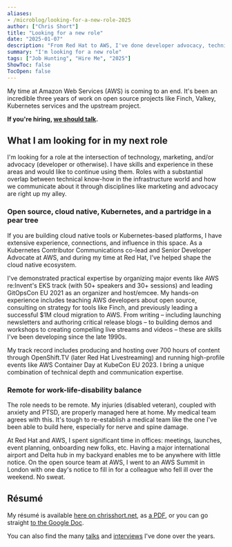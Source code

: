 ```yaml
---
aliases:
- /microblog/looking-for-a-new-role-2025
author: ["Chris Short"]
title: "Looking for a new role"
date: "2025-01-07"
description: "From Red Hat to AWS, I've done developer advocacy, technical marketing, and product marketing. This is in addition to the upstream work I do for Kubernetes. I welcome new opportunities."
summary: "I'm looking for a new role"
tags: ["Job Hunting", "Hire Me", "2025"]
ShowToc: false
TocOpen: false
---
```


My time at Amazon Web Services (AWS) is coming to an end. It's been an incredible three years of work on open source projects like Finch, Valkey, Kubernetes services and the upstream project.

**If you're hiring, [we should talk](/contact/).**

## What I am looking for in my next role

I'm looking for a role at the intersection of technology, marketing, and/or advocacy (developer or otherwise). I have skills and experience in these areas and would like to continue using them. Roles with a substantial overlap between technical know-how in the infrastructure world and how we communicate about it through disciplines like marketing and advocacy are right up my alley.

### Open source, cloud native, Kubernetes, and a partridge in a pear tree

If you are building cloud native tools or Kubernetes-based platforms, I have extensive experience, connections, and influence in this space. As a Kubernetes Contributor Communications co-lead and Senior Developer Advocate at AWS, and during my time at Red Hat, I’ve helped shape the cloud native ecosystem.

I've demonstrated practical expertise by organizing major events like AWS re:Invent's EKS track (with 50+ speakers and 30+ sessions) and leading GitOpsCon EU 2021 as an organizer and host/emcee. My hands-on experience includes teaching AWS developers about open source, consulting on strategy for tools like Finch, and previously leading a successful $1M cloud migration to AWS. From writing – including launching newsletters and authoring critical release blogs – to building demos and workshops to creating compelling live streams and videos – these are skills I've been developing since the late 1990s.

My track record includes producing and hosting over 700 hours of content through OpenShift.TV (later Red Hat Livestreaming) and running high-profile events like AWS Container Day at KubeCon EU 2023. I bring a unique combination of technical depth and communication expertise.

### Remote for work-life-disability balance

The role needs to be remote. My injuries (disabled veteran), coupled with anxiety and PTSD, are properly managed here at home. My medical team agrees with this. It's tough to re-establish a medical team like the one I've been able to build here, especially for nerve and spine damage.

At Red Hat and AWS, I spent significant time in offices: meetings, launches, event planning, onboarding new folks, etc. Having a major international airport and Delta hub in my backyard enables me to be anywhere with little notice. On the open source team at AWS, I went to an AWS Summit in London with one day's notice to fill in for a colleague who fell ill over the weekend. No sweat.

## Résumé

My résumé is available [here on chrisshort.net](/resume/), as [a PDF](/resume/Chris-Short-Resume.pdf), or you can go straight [to the Google Doc](https://docs.google.com/document/d/1rvWbgE6s-_paVDO_4chyPMz1B8ZBamE9BZEk6WdwR5o/edit?usp=sharing).

You can also find the many [talks](https://chrisshort.net/speaking) and [interviews](/interviews) I've done over the years.
